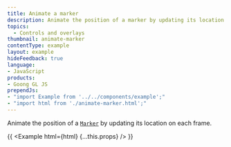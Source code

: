 ```yaml
---
title: Animate a marker
description: Animate the position of a marker by updating its location on each frame.
topics:
  - Controls and overlays
thumbnail: animate-marker
contentType: example
layout: example
hideFeedback: true
language:
- JavaScript
products:
- Goong GL JS
prependJs:
- "import Example from '../../components/example';"
- "import html from './animate-marker.html';"
---
```


Animate the position of a [`Marker`](/goong-js-docs/api/markers/#marker) by updating its location on each frame.

{{ <Example html={html} {...this.props} /> }}
